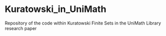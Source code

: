 # Kuratowski_in_UniMath
Repository of the code within Kuratowski Finite Sets in the UniMath Library research paper
